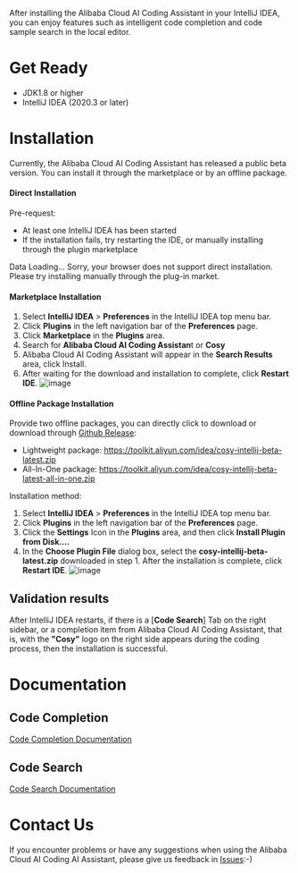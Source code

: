 After installing the Alibaba Cloud AI Coding Assistant in your IntelliJ IDEA, you can enjoy features such as intelligent code completion and code sample search in the local editor.

# Get Ready

- JDK1.8 or higher
- IntelliJ IDEA (2020.3 or later)

# Installation

Currently, the Alibaba Cloud AI Coding Assistant has released a public beta version. You can install it through the marketplace or by an offline package.

<!-- tabs:start -->

#### **Direct Installation**

Pre-request:
* At least one IntelliJ IDEA has been started
* If the installation fails, try restarting the IDE, or manually installing through the plugin marketplace

<span id='intellij-plugin-button'>Data Loading...</span>
<noscript>
Sorry, your browser does not support direct installation. Please try installing manually through the plug-in market.
</noscript>


#### **Marketplace Installation**

1. Select **IntelliJ IDEA** > **Preferences** in the IntelliJ IDEA top menu bar.
2. Click **Plugins** in the left navigation bar of the **Preferences** page.
3. Click **Marketplace** in the **Plugins** area.
4. Search for **Alibaba Cloud AI Coding Assistan**t or **Cosy**
5. Alibaba Cloud AI Coding Assistant will appear in the **Search Results** area, click Install.
6. After waiting for the download and installation to complete, click **Restart IDE**. 
![image](https://img.alicdn.com/imgextra/i4/O1CN01jERvSm1ejSAJWWgDC_!!6000000003907-0-tps-2654-1400.jpg)

#### **Offline Package Installation**

Provide two offline packages, you can directly click to download or download through [Github Release](https://github.com/alibaba-cloud-toolkit/cosy/releases):

* Lightweight package: <a href="https://toolkit.aliyun.com/idea/cosy-intellij-beta-latest.zip" download="download">https://toolkit.aliyun.com/idea/cosy-intellij-beta-latest.zip</a>
* All-In-One package: <a href="https://toolkit.aliyun.com/idea/cosy-intellij-beta-latest-all-in-one.zip" download="download">https://toolkit.aliyun.com/idea/cosy-intellij-beta-latest-all-in-one.zip</a>

Installation method:

1. Select **IntelliJ IDEA** > **Preferences** in the IntelliJ IDEA top menu bar.
2. Click **Plugins** in the left navigation bar of the **Preferences** page.
3. Click the **Settings** Icon in the **Plugins** area, and then click **Install Plugin from Disk....**
4. In the **Choose Plugin File** dialog box, select the **cosy-intellij-beta-latest.zip** downloaded in step 1. After the installation is complete, click **Restart IDE**. 
![image](https://img.alicdn.com/imgextra/i3/O1CN01hzRLdp1LACysYVSiN_!!6000000001258-2-tps-1958-616.png)

<!-- tabs:end -->

## Validation results

After IntelliJ IDEA restarts, if there is a [**Code Search**] Tab on the right sidebar, or a completion item from Alibaba Cloud AI Coding Assistant, that is, with the **"Cosy"** logo on the right side appears during the coding process, then the installation is successful.

# Documentation

## Code Completion

[Code Completion Documentation](en-us/guide/how-to-use-completion.md)

## Code Search

[Code Search Documentation](en-us/guide/how-to-use-codesearch.md)

# Contact Us

If you encounter problems or have any suggestions when using the Alibaba Cloud AI Coding AI Assistant, please give us feedback in [Issues]([https://github.com/alibaba-cloud-toolkit/cosy/issues](https://github.com/alibaba-cloud-toolkit/cosy/issues)):-)

<script>
function getQueryVariable(target_param){
    let urlHash = window.location.hash;
    let index = urlHash.indexOf("?");
    if (index < 0) {
        return "";
    }
    let query = urlHash.substring(index+1);
    let vars = query.split("&");
    for (let i = 0; i < vars.length; i++) {
        let pair = vars[i].split("=");
        if(pair[0] == target_param) {
            return pair[1];
        }
    }
    return "";
}
let dataMap = {
    "direct_install": "直接安装",
    "market_install": "插件市场安装",
    "offline_install": "离线包安装",
};
let tabValue = getQueryVariable("tab");
if (tabValue && dataMap.hasOwnProperty(tabValue)) {
    let tabs = document.querySelectorAll(".docsify-tabs__tab");
    for (let tab of tabs) {
        let tabName = tab.getAttribute("data-tab");
        if (tabName === dataMap[tabValue]) {
            tab.setAttribute("class", "docsify-tabs__tab docsify-tabs__tab--active");
        } else {
            tab.setAttribute("class", "docsify-tabs__tab");
        }
    }
}


</script>
